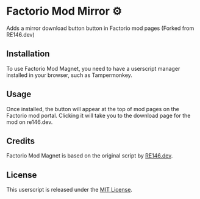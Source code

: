 # Factorio Mod Mirror ⚙️

Adds a mirror download button button in Factorio mod pages (Forked from RE146.dev)

## Installation

To use Factorio Mod Magnet, you need to have a userscript manager installed in your browser, such as Tampermonkey.

## Usage

Once installed, the button will appear at the top of mod pages on the Factorio mod portal. Clicking it will take you to the download page for the mod on re146.dev.

## Credits

Factorio Mod Magnet is based on the original script by [RE146.dev](https://re146.dev/).

## License

This userscript is released under the [MIT License](LICENSE).
